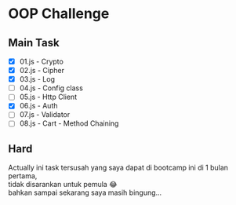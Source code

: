 # OOP Challenge
## Main Task
- [x] 01.js - Crypto
- [x] 02.js - Cipher
- [x] 03.js - Log
- [ ] 04.js - Config class
- [ ] 05.js - Http Client
- [x] 06.js - Auth
- [ ] 07.js - Validator
- [ ] 08.js - Cart - Method Chaining 

## Hard
Actually ini task tersusah yang saya dapat di bootcamp ini di 1 bulan pertama, \
tidak disarankan untuk pemula :joy: \
bahkan sampai sekarang saya masih bingung...